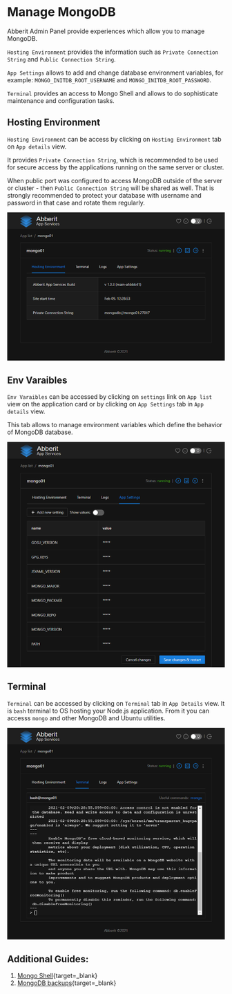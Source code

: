 # Manage MongoDB

Abberit Admin Panel provide experiences which allow you to manage MongoDB.

`Hosting Environment` provides the information such as `Private Connection String` and `Public Connection String`.

`App Settings` allows to add and change database environment variables, for example: `MONGO_INITDB_ROOT_USERNAME` and `MONGO_INITDB_ROOT_PASSWORD`.
 
`Terminal` provides an access to Mongo Shell and allows to do sophisticate maintenance and configuration tasks.

## Hosting Environment
`Hosting Environment` can be access by clicking on `Hosting Environment` tab on `App details` view.

It provides `Private Connection String`, which is recommended to be used for secure access by the applications running on the same server or cluster.

When public port was configured to access MongoDB outside of the server or cluster - then `Public Connection String` will be shared as well. That is strongly recommended to protect your database with username and password in that case and rotate them regularly.

![mongodb hosting env](./img/hosting-env-mongodb.png)

## Env Varaibles

`Env Varaibles` can be accessed by clicking on `settings` link on `App list` view on the application card or by clicking on `App Settings` tab in `App details` view.

This tab allows to manage environment variables which define the behavior of MongoDB database.

![mongodb app settings](./img/mongodb-app-settings.png)

## Terminal

`Terminal` can be accessed by clicking on `Terminal` tab in `App Details` view. It is `bash` terminal to OS hosting your Node.js application. From it you can accesss `mongo` and other MongoDB and Ubuntu utilities.

![mongodb terminal](./img/mongodb-terminal.png)

## Additional Guides:
1. [Mongo Shell](https://docs.mongodb.com/manual/mongo/){target=_blank}
2. [MongoDB backups](https://docs.mongodb.com/manual/core/backups/){target=_blank}
